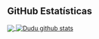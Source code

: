  ## **GitHub Estatísticas**


 <a  href="https://github.com/duduarsenal">
  <img align="center" src="https://github-readme-stats.vercel.app/api/top-langs/?username=duduarsenal&theme=dracula&hide_langs_below=1" />
 </a>

<a href="https://github.com/duduarsenal">
 <img align="center" src="https://github-readme-stats.vercel.app/api?username=duduarsenal&show_icons=true&theme=dracula&line_height=27" alt="Dudu github stats"/>
</a>

